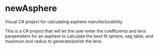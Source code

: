 # newAsphere
Visual C# project for calculating asphere manufacturability

This is a C# project that will let the user enter the coefficients and lens paraemeters for an asphere to calculate the best fit sphere, sag table, and maximum tool radius to generate/polish the lens.
